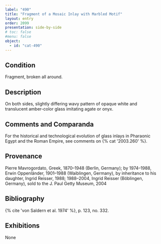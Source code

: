 ```yaml
---
label: "490"
title: "Fragment of a Mosaic Inlay with Marbled Motif"
layout: entry
order: 2099
presentation: side-by-side
# toc: false
#menu: false 
object:
  - id: "cat-490"
---
```


## Condition

Fragment, broken all around.

## Description

On both sides, slightly differing wavy pattern of opaque white and translucent amber-color glass imitating agate or onyx.

## Comments and Comparanda

For the historical and technological evolution of glass inlays in Pharaonic Egypt and the Roman Empire, see comments on {% cat '2003.260' %}.

## Provenance

Pierre Mavrogordato, Greek, 1870–1948 (Berlin, Germany); by 1974–1988, Erwin Oppenländer, 1901–1988 (Waiblingen, Germany), by inheritance to his daughter, Ingrid Reisser, 1988; 1988–2004, Ingrid Reisser (Böblingen, Germany), sold to the J. Paul Getty Museum, 2004

## Bibliography

{% cite 'von Saldern et al. 1974' %}, p. 123, no. 332.

## Exhibitions

None